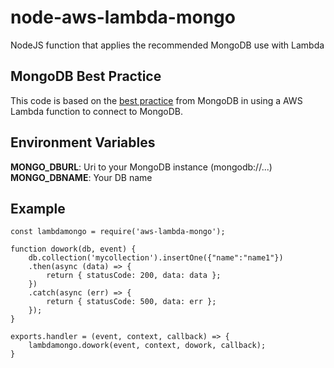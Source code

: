 # node-aws-lambda-mongo
NodeJS function that applies the recommended MongoDB use with Lambda

## MongoDB Best Practice
This code is based on the [best practice](https://docs.atlas.mongodb.com/best-practices-connecting-to-aws-lambda/) from MongoDB in using a AWS Lambda function to connect to MongoDB.

## Environment Variables

**MONGO_DBURL**: Uri to your MongoDB instance (mongodb://...) \
**MONGO_DBNAME**: Your DB name

## Example

```
const lambdamongo = require('aws-lambda-mongo');

function dowork(db, event) {
    db.collection('mycollection').insertOne({"name":"name1"})
    .then(async (data) => {
        return { statusCode: 200, data: data };
    })
    .catch(async (err) => {
        return { statusCode: 500, data: err };
    });
}

exports.handler = (event, context, callback) => {
    lambdamongo.dowork(event, context, dowork, callback);
}

```
